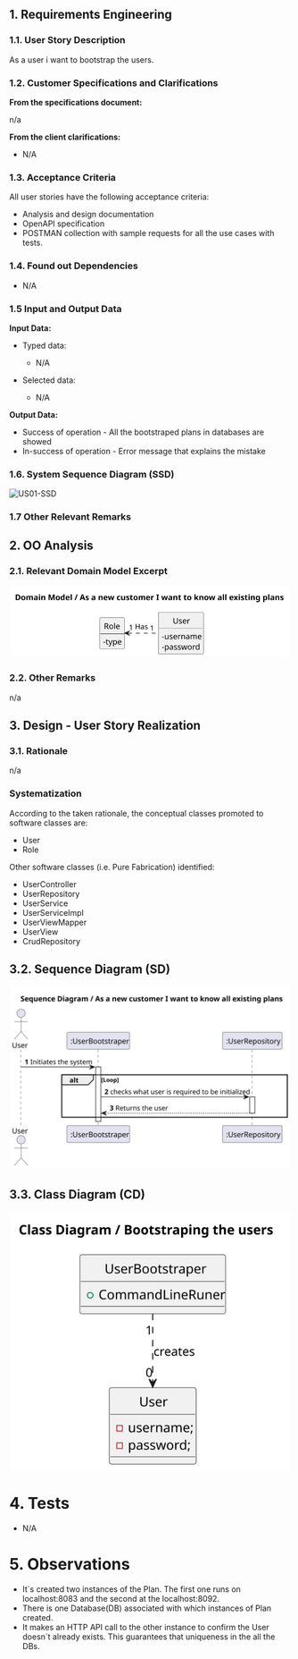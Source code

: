 
## 1. Requirements Engineering

### 1.1. User Story Description

As a user i want to bootstrap the users.


### 1.2. Customer Specifications and Clarifications 

**From the specifications document:**

  n/a

**From the client clarifications:**

* N/A

### 1.3. Acceptance Criteria

All user stories have the following acceptance criteria:
* Analysis and design documentation
* OpenAPI specification
* POSTMAN collection with sample requests for all the use cases with tests.

### 1.4. Found out Dependencies

* N/A

### 1.5 Input and Output Data

**Input Data:**

* Typed data:
  * N/A
  
* Selected data:
  * N/A

**Output Data:**

* Success of operation - All the bootstraped plans in databases are showed
* In-success of operation - Error message that explains the mistake
### 1.6. System Sequence Diagram (SSD)


![US01-SSD](SDD.svg)


### 1.7 Other Relevant Remarks


## 2. OO Analysis

### 2.1. Relevant Domain Model Excerpt 

![US01-MD](MD.svg)

### 2.2. Other Remarks

n/a

## 3. Design - User Story Realization 

### 3.1. Rationale
n/a
### Systematization ##

According to the taken rationale, the conceptual classes promoted to software classes are:

* User
* Role



Other software classes (i.e. Pure Fabrication) identified: 
* UserController
* UserRepository
* UserService
* UserServiceImpl
* UserViewMapper
* UserView
* CrudRepository

## 3.2. Sequence Diagram (SD)

![US01-SD](SD.svg)



## 3.3. Class Diagram (CD)

![US01-CD](CD.svg)


# 4. Tests
* N/A

# 5. Observations

* It´s created two instances of the Plan. The first one runs on localhost:8083 and the second at the localhost:8092.
* There is one  Database(DB) associated with which instances of Plan created.
* It makes an HTTP API call to the other instance to confirm the User doesn´t already exists. This guarantees that uniqueness in the all the DBs.  






